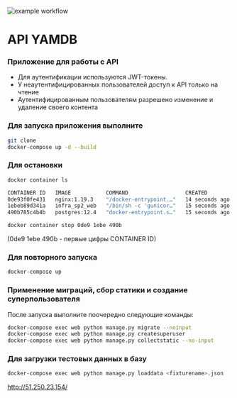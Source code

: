 ![example workflow](https://github.com/RomanCherkasov/yamdb_final/actions/workflows/yamdb_workflow.yml/badge.svg)
# API YAMDB
### Приложение для работы с API

- Для аутентификации используются JWT-токены.
- У неаутентифицированных пользователей доступ к API только на чтение
- Аутентифицированным пользователям разрешено изменение и удаление своего контента
### Для запуска приложения выполните
``` bash
git clone
docker-compose up -d --build
```
### Для остановки
``` bash
docker container ls

CONTAINER ID   IMAGE           COMMAND                  CREATED          STATUS          PORTS                                       NAMES
0de93f0fe431   nginx:1.19.3    "/docker-entrypoint.…"   14 seconds ago   Up 13 seconds   0.0.0.0:80->80/tcp, :::80->80/tcp           infra_sp2_nginx_1
1ebeb89d341a   infra_sp2_web   "/bin/sh -c 'gunicor…"   15 seconds ago   Up 14 seconds   0.0.0.0:8000->8000/tcp, :::8000->8000/tcp   infra_sp2_web_1
490b785c4b4b   postgres:12.4   "docker-entrypoint.s…"   15 seconds ago   Up 14 seconds   5432/tcp                                    infra_sp2_db_1

docker container stop 0de9 1ebe 490b
```
(0de9 1ebe 490b - первые цифры CONTAINER ID)
### Для повторного запуска
``` bash
docker-compose up
```

### Применение миграций, сбор статики и создание суперпользователя
После запуска выполните поочередно следующие команды:
``` bash
docker-compose exec web python manage.py migrate --noinput
docker-compose exec web python manage.py createsuperuser
docker-compose exec web python manage.py collectstatic --no-input 
```
### Для загрузки тестовых данных в базу
``` bash
docker-compose exec web python manage.py loaddata <fixturename>.json
```
http://51.250.23.154/